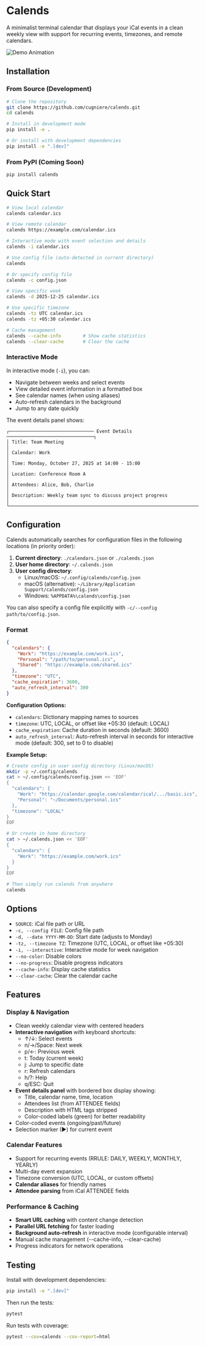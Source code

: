 # Calends

A minimalist terminal calendar that displays your iCal events in a clean weekly view with support for recurring events, timezones, and remote calendars.

![Demo Animation](../assets/calends.png?raw=true)

## Installation

### From Source (Development)

```bash
# Clone the repository
git clone https://github.com/cugniere/calends.git
cd calends

# Install in development mode
pip install -e .

# Or install with development dependencies
pip install -e ".[dev]"
```

### From PyPI (Coming Soon)

```bash
pip install calends
```

## Quick Start

```bash
# View local calendar
calends calendar.ics

# View remote calendar
calends https://example.com/calendar.ics

# Interactive mode with event selection and details
calends -i calendar.ics

# Use config file (auto-detected in current directory)
calends

# Or specify config file
calends -c config.json

# View specific week
calends -d 2025-12-25 calendar.ics

# Use specific timezone
calends -tz UTC calendar.ics
calends -tz +05:30 calendar.ics

# Cache management
calends --cache-info        # Show cache statistics
calends --clear-cache       # Clear the cache
```

### Interactive Mode

In interactive mode (`-i`), you can:
- Navigate between weeks and select events
- View detailed event information in a formatted box
- See calendar names (when using aliases)
- Auto-refresh calendars in the background
- Jump to any date quickly

The event details panel shows:
```
┌─────────────────────────────── Event Details ────────────────────────────────┐
│ Title: Team Meeting                                                          │
│ Calendar: Work                                                               │
│ Time: Monday, October 27, 2025 at 14:00 - 15:00                              │
│ Location: Conference Room A                                                  │
│ Attendees: Alice, Bob, Charlie                                               │
│ Description: Weekly team sync to discuss project progress                    │
└──────────────────────────────────────────────────────────────────────────────┘
```

## Configuration

Calends automatically searches for configuration files in the following locations (in priority order):

1. **Current directory**: `./calendars.json` or `./calends.json`
2. **User home directory**: `~/.calends.json`
3. **User config directory**:
   - Linux/macOS: `~/.config/calends/config.json`
   - macOS (alternative): `~/Library/Application Support/calends/config.json`
   - Windows: `%APPDATA%\calends\config.json`

You can also specify a config file explicitly with `-c/--config path/to/config.json`.

### Format

```json
{
  "calendars": {
    "Work": "https://example.com/work.ics",
    "Personal": "/path/to/personal.ics",
    "Shared": "https://example.com/shared.ics"
  },
  "timezone": "UTC",
  "cache_expiration": 3600,
  "auto_refresh_interval": 300
}
```

**Configuration Options:**
- `calendars`: Dictionary mapping names to sources
- `timezone`: UTC, LOCAL, or offset like +05:30 (default: LOCAL)
- `cache_expiration`: Cache duration in seconds (default: 3600)
- `auto_refresh_interval`: Auto-refresh interval in seconds for interactive mode (default: 300, set to 0 to disable)

**Example Setup:**

```bash
# Create config in user config directory (Linux/macOS)
mkdir -p ~/.config/calends
cat > ~/.config/calends/config.json << 'EOF'
{
  "calendars": {
    "Work": "https://calendar.google.com/calendar/ical/.../basic.ics",
    "Personal": "~/Documents/personal.ics"
  },
  "timezone": "LOCAL"
}
EOF

# Or create in home directory
cat > ~/.calends.json << 'EOF'
{
  "calendars": {
    "Work": "https://example.com/work.ics"
  }
}
EOF

# Then simply run calends from anywhere
calends
```

## Options

- `SOURCE`: iCal file path or URL
- `-c, --config FILE`: Config file path
- `-d, --date YYYY-MM-DD`: Start date (adjusts to Monday)
- `-tz, --timezone TZ`: Timezone (UTC, LOCAL, or offset like +05:30)
- `-i, --interactive`: Interactive mode for week navigation
- `--no-color`: Disable colors
- `--no-progress`: Disable progress indicators
- `--cache-info`: Display cache statistics
- `--clear-cache`: Clear the calendar cache

## Features

### Display & Navigation
- Clean weekly calendar view with centered headers
- **Interactive navigation** with keyboard shortcuts:
  - ↑/↓: Select events
  - n/→/Space: Next week
  - p/←: Previous week
  - t: Today (current week)
  - j: Jump to specific date
  - r: Refresh calendars
  - h/?: Help
  - q/ESC: Quit
- **Event details panel** with bordered box display showing:
  - Title, calendar name, time, location
  - Attendees list (from ATTENDEE fields)
  - Description with HTML tags stripped
  - Color-coded labels (green) for better readability
- Color-coded events (ongoing/past/future)
- Selection marker (▶) for current event

### Calendar Features
- Support for recurring events (RRULE: DAILY, WEEKLY, MONTHLY, YEARLY)
- Multi-day event expansion
- Timezone conversion (UTC, LOCAL, or custom offsets)
- **Calendar aliases** for friendly names
- **Attendee parsing** from iCal ATTENDEE fields

### Performance & Caching
- **Smart URL caching** with content change detection
- **Parallel URL fetching** for faster loading
- **Background auto-refresh** in interactive mode (configurable interval)
- Manual cache management (--cache-info, --clear-cache)
- Progress indicators for network operations

## Testing

Install with development dependencies:

```bash
pip install -e ".[dev]"
```

Then run the tests:

```bash
pytest
```

Run tests with coverage:

```bash
pytest --cov=calends --cov-report=html
```
